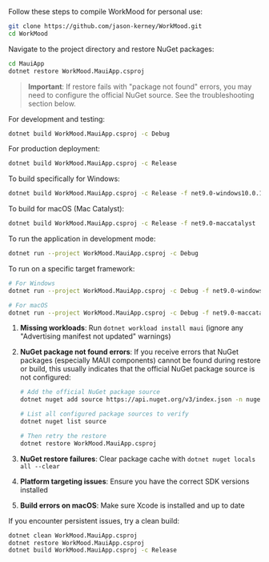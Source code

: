 <!-- (dl (section-meta Building the Application)) -->

Follow these steps to compile WorkMood for personal use:

<!-- (dl (# Clone the Repository)) -->

```bash
git clone https://github.com/jason-kerney/WorkMood.git
cd WorkMood
```

<!-- (dl (# Restore Dependencies)) -->

Navigate to the project directory and restore NuGet packages:

```bash
cd MauiApp
dotnet restore WorkMood.MauiApp.csproj
```

> **Important**: If restore fails with "package not found" errors, you may need to configure the official NuGet source. See the troubleshooting section below.

<!-- (dl (# Build Configuration)) -->

<!-- (dl (## Debug Build)) -->

For development and testing:

```bash
dotnet build WorkMood.MauiApp.csproj -c Debug
```

<!-- (dl (## Release Build)) -->

For production deployment:

```bash
dotnet build WorkMood.MauiApp.csproj -c Release
```

<!-- (dl (# Platform-Specific Builds)) -->

<!-- (dl (## Windows Build)) -->

To build specifically for Windows:

```bash
dotnet build WorkMood.MauiApp.csproj -c Release -f net9.0-windows10.0.19041.0
```

<!-- (dl (## macOS Build)) -->

To build for macOS (Mac Catalyst):

```bash
dotnet build WorkMood.MauiApp.csproj -c Release -f net9.0-maccatalyst
```

<!-- (dl (# Running the Application)) -->

<!-- (dl (## Development Mode)) -->

To run the application in development mode:

```bash
dotnet run --project WorkMood.MauiApp.csproj -c Debug
```

<!-- (dl (## Specific Framework)) -->

To run on a specific target framework:

```bash
# For Windows
dotnet run --project WorkMood.MauiApp.csproj -c Debug -f net9.0-windows10.0.19041.0

# For macOS
dotnet run --project WorkMood.MauiApp.csproj -c Debug -f net9.0-maccatalyst
```

<!-- (dl (# Build Troubleshooting)) -->

<!-- (dl (## Common Issues)) -->

1. **Missing workloads**: Run `dotnet workload install maui` (ignore any "Advertising manifest not updated" warnings)
2. **NuGet package not found errors**: If you receive errors that NuGet packages (especially MAUI components) cannot be found during restore or build, this usually indicates that the official NuGet package source is not configured:

   ```bash
   # Add the official NuGet package source
   dotnet nuget add source https://api.nuget.org/v3/index.json -n nuget.org
   
   # List all configured package sources to verify
   dotnet nuget list source
   
   # Then retry the restore
   dotnet restore WorkMood.MauiApp.csproj
   ```

3. **NuGet restore failures**: Clear package cache with `dotnet nuget locals all --clear`
4. **Platform targeting issues**: Ensure you have the correct SDK versions installed
5. **Build errors on macOS**: Make sure Xcode is installed and up to date

<!-- (dl (## Clean Build)) -->

If you encounter persistent issues, try a clean build:

```bash
dotnet clean WorkMood.MauiApp.csproj
dotnet restore WorkMood.MauiApp.csproj
dotnet build WorkMood.MauiApp.csproj -c Release
```